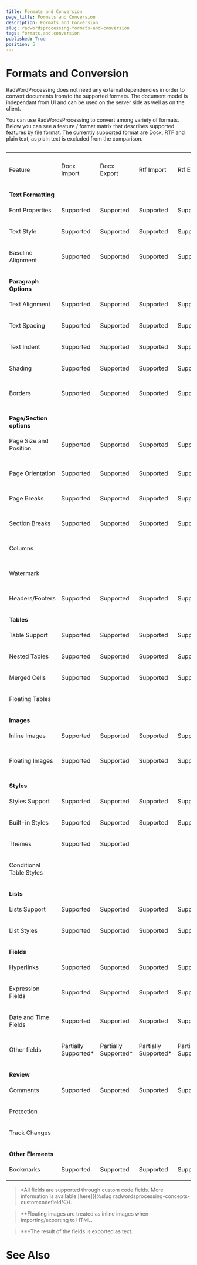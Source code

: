 ```yaml
---
title: Formats and Conversion
page_title: Formats and Conversion
description: Formats and Conversion
slug: radwordsprocessing-formats-and-conversion
tags: formats,and,conversion
published: True
position: 5
---
```


# Formats and Conversion



RadWordProcessing does not need any external dependencies in order to convert documents from/to the supported formats. The document model
        is independant from UI and can be used on the server side as well as on the client.
      

You can use RadWordsProcessing to convert among variety of formats. Below you can see a feature / format matrix that describes supported
        features by file format. The currently supported format are Docx, RTF and plain text, as plain text is excluded from the comparison.
      

## 
<table><th><tr><td>

Feature
                </td><td>

Docx Import
                </td><td>

Docx Export
                </td><td>

Rtf Import
                </td><td>

Rtf Export
                </td><td>

Html Import
                </td><td>

Html Export
                </td></tr></th><tr><td>

<b>
                  Text Formatting
                </b></td><td></td><td></td><td></td><td></td><td></td><td></td></tr><tr><td>

Font Properties
              </td><td>

Supported
              </td><td>

Supported
              </td><td>

Supported
              </td><td>

Supported
              </td><td>

Supported
              </td><td>

Supported
              </td></tr><tr><td>

Text Style
              </td><td>

Supported
              </td><td>

Supported
              </td><td>

Supported
              </td><td>

Supported
              </td><td>

Supported
              </td><td>

Supported
              </td></tr><tr><td>

Baseline Alignment
              </td><td>

Supported
              </td><td>

Supported
              </td><td>

Supported
              </td><td>

Supported
              </td><td>

Supported
              </td><td>

Supported
              </td></tr><tr><td>

<b>
                  Paragraph Options
                </b></td><td></td><td></td><td></td><td></td><td></td><td></td></tr><tr><td>

Text Alignment
              </td><td>

Supported
              </td><td>

Supported
              </td><td>

Supported
              </td><td>

Supported
              </td><td>

Supported
              </td><td>

Supported
              </td></tr><tr><td>

Text Spacing
              </td><td>

Supported
              </td><td>

Supported
              </td><td>

Supported
              </td><td>

Supported
              </td><td>

Supported
              </td><td>

Supported
              </td></tr><tr><td>

Text Indent
              </td><td>

Supported
              </td><td>

Supported
              </td><td>

Supported
              </td><td>

Supported
              </td><td>

Supported
              </td><td>

Supported
              </td></tr><tr><td>

Shading
              </td><td>

Supported
              </td><td>

Supported
              </td><td>

Supported
              </td><td>

Supported
              </td><td>

Supported
              </td><td>

Supported
              </td></tr><tr><td>

Borders
              </td><td>

Supported
              </td><td>

Supported
              </td><td>

Supported
              </td><td>

Supported
              </td><td>

Not applicable
              </td><td>

Not applicable
              </td></tr><tr><td>

<b>
                  Page/Section options
                </b></td><td></td><td></td><td></td><td></td><td></td><td></td></tr><tr><td>

Page Size and Position
              </td><td>

Supported
              </td><td>

Supported
              </td><td>

Supported
              </td><td>

Supported
              </td><td>

Not applicable
              </td><td>

Not applicable
              </td></tr><tr><td>

Page Orientation
              </td><td>

Supported
              </td><td>

Supported
              </td><td>

Supported
              </td><td>

Supported
              </td><td>

Not applicable
              </td><td>

Not applicable
              </td></tr><tr><td>

Page Breaks
              </td><td>

Supported
              </td><td>

Supported
              </td><td>

Supported
              </td><td>

Supported
              </td><td></td><td></td></tr><tr><td>

Section Breaks
              </td><td>

Supported
              </td><td>

Supported
              </td><td>

Supported
              </td><td>

Supported
              </td><td>

Not applicable
              </td><td>

Not applicable
              </td></tr><tr><td>

Columns
              </td><td></td><td></td><td></td><td></td><td></td><td></td></tr><tr><td>

Watermark
              </td><td></td><td></td><td></td><td></td><td>

Not applicable
              </td><td>

Not applicable
              </td></tr><tr><td>

Headers/Footers
              </td><td>

Supported
              </td><td>

Supported
              </td><td>

Supported
              </td><td>

Supported
              </td><td></td><td></td></tr><tr><td>

<b>
                  Tables
                </b></td><td></td><td></td><td></td><td></td><td></td><td></td></tr><tr><td>

Table Support
              </td><td>

Supported
              </td><td>

Supported
              </td><td>

Supported
              </td><td>

Supported
              </td><td>

Supported
              </td><td>

Supported
              </td></tr><tr><td>

Nested Tables
              </td><td>

Supported
              </td><td>

Supported
              </td><td>

Supported
              </td><td>

Supported
              </td><td>

Supported
              </td><td>

Supported
              </td></tr><tr><td>

Merged Cells
              </td><td>

Supported
              </td><td>

Supported
              </td><td>

Supported
              </td><td>

Supported
              </td><td>

Supported
              </td><td>

Supported
              </td></tr><tr><td>

Floating Tables
              </td><td></td><td></td><td></td><td></td><td></td><td></td></tr><tr><td>

<b>
                  Images
                </b></td><td></td><td></td><td></td><td></td><td></td><td></td></tr><tr><td>

Inline Images
              </td><td>

Supported
              </td><td>

Supported
              </td><td>

Supported
              </td><td>

Supported
              </td><td>

Supported
              </td><td>

Supported
              </td></tr><tr><td>

Floating Images
              </td><td>

Supported
              </td><td>

Supported
              </td><td>

Supported
              </td><td>

Supported
              </td><td>

Partially Supported**
              </td><td>

Partially Supported**
              </td></tr><tr><td>

<b>
                  Styles
                </b></td><td></td><td></td><td></td><td></td><td></td><td></td></tr><tr><td>

Styles Support
              </td><td>

Supported
              </td><td>

Supported
              </td><td>

Supported
              </td><td>

Supported
              </td><td>

Supported
              </td><td>

Supported
              </td></tr><tr><td>

Built-in Styles
              </td><td>

Supported
              </td><td>

Supported
              </td><td>

Supported
              </td><td>

Supported
              </td><td>

Supported
              </td><td>

Supported
              </td></tr><tr><td>

Themes
              </td><td>

Supported
              </td><td>

Supported
              </td><td></td><td></td><td>

Supported
              </td><td>

Supported
              </td></tr><tr><td>

Conditional Table Styles
              </td><td></td><td></td><td></td><td></td><td></td><td></td></tr><tr><td>

<b>
                  Lists
                </b></td><td></td><td></td><td></td><td></td><td></td><td></td></tr><tr><td>

Lists Support
              </td><td>

Supported
              </td><td>

Supported
              </td><td>

Supported
              </td><td>

Supported
              </td><td></td><td></td></tr><tr><td>

List Styles
              </td><td>

Supported
              </td><td>

Supported
              </td><td>

Supported
              </td><td>

Supported
              </td><td></td><td></td></tr><tr><td>

<b>
                  Fields
                </b></td><td></td><td></td><td></td><td></td><td></td><td></td></tr><tr><td>

Hyperlinks
              </td><td>

Supported
              </td><td>

Supported
              </td><td>

Supported
              </td><td>

Supported
              </td><td>

Supported
              </td><td>

Supported
              </td></tr><tr><td>

Expression Fields
              </td><td>

Supported
              </td><td>

Supported
              </td><td>

Supported
              </td><td>

Supported
              </td><td>

Supported
              </td><td>

Supported
              </td></tr><tr><td>

Date and Time Fields
              </td><td>

Supported
              </td><td>

Supported
              </td><td>

Supported
              </td><td>

Supported
              </td><td>

Not applicable
              </td><td>

Partially Supported***
              </td></tr><tr><td>

Other fields
              </td><td>

Partially Supported*</td><td>

Partially Supported*</td><td>

Partially Supported*</td><td>

Partially Supported*</td><td>

Not applicable</td><td>

Partially Supported***</td></tr><tr><td>

<b>
                  Review
                </b></td><td></td><td></td><td></td><td></td><td></td><td></td></tr><tr><td>

Comments
              </td><td>

Supported
              </td><td>

Supported
              </td><td>

Supported
              </td><td>

Supported
              </td><td></td><td></td></tr><tr><td>

Protection
              </td><td></td><td></td><td></td><td></td><td></td><td></td></tr><tr><td>

Track Changes
              </td><td></td><td></td><td></td><td></td><td></td><td></td></tr><tr><td>

<b>
                  Other Elements
                </b></td><td></td><td></td><td></td><td></td><td></td><td></td></tr><tr><td>

Bookmarks
              </td><td>

Supported
              </td><td>

Supported
              </td><td>

Supported
              </td><td>

Supported
              </td><td></td><td></td></tr></table>

>*All fields are supported through custom code fields. More information is available [here]({%slug radwordsprocessing-concepts-customcodefield%}).
          

>**Floating images are treated as inline images when importing/exporting to HTML.
          

>***The result of the fields is exported as text.
          

# See Also
